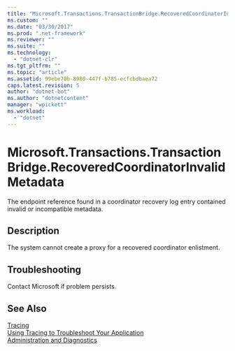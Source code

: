 ```yaml
---
title: "Microsoft.Transactions.TransactionBridge.RecoveredCoordinatorInvalidMetadata"
ms.custom: ""
ms.date: "03/30/2017"
ms.prod: ".net-framework"
ms.reviewer: ""
ms.suite: ""
ms.technology: 
  - "dotnet-clr"
ms.tgt_pltfrm: ""
ms.topic: "article"
ms.assetid: 99ebe70b-8980-447f-b785-ecfcbdbaea72
caps.latest.revision: 5
author: "dotnet-bot"
ms.author: "dotnetcontent"
manager: "wpickett"
ms.workload: 
  - "dotnet"
---
```

# Microsoft.Transactions.TransactionBridge.RecoveredCoordinatorInvalidMetadata
The endpoint reference found in a coordinator recovery log entry contained invalid or incompatible metadata.  
  
## Description  
 The system cannot create a proxy for a recovered coordinator enlistment.  
  
## Troubleshooting  
 Contact Microsoft if problem persists.  
  
## See Also  
 [Tracing](../../../../../docs/framework/wcf/diagnostics/tracing/index.md)  
 [Using Tracing to Troubleshoot Your Application](../../../../../docs/framework/wcf/diagnostics/tracing/using-tracing-to-troubleshoot-your-application.md)  
 [Administration and Diagnostics](../../../../../docs/framework/wcf/diagnostics/index.md)
